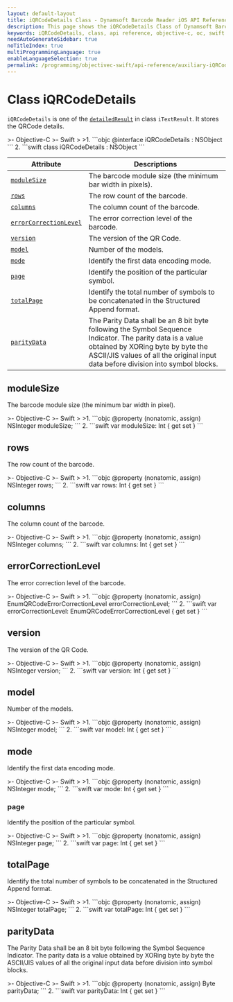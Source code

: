 ```yaml
---
layout: default-layout
title: iQRCodeDetails Class - Dynamsoft Barcode Reader iOS API Reference
description: This page shows the iQRCodeDetails Class of Dynamsoft Barcode Reader for iOS SDK.
keywords: iQRCodeDetails, class, api reference, objective-c, oc, swift
needAutoGenerateSidebar: true
noTitleIndex: true
multiProgrammingLanguage: true
enableLanguageSelection: true
permalink: /programming/objectivec-swift/api-reference/auxiliary-iQRCodeDetails-v9.6.20.html
---
```



# Class iQRCodeDetails

`iQRCodeDetails` is one of the [`detailedResult`](auxiliary-iTextResult.html#detailedresult) in class `iTextResult`. It stores the QRCode details.

<div class="sample-code-prefix"></div>
>- Objective-C
>- Swift
>
>1. 
```objc
@interface iQRCodeDetails : NSObject
```
2. 
```swift
class iQRCodeDetails : NSObject
```

| Attribute | Descriptions |
|---------- | ------------ |
| [`moduleSize`](#modulesize) | The barcode module size (the minimum bar width in pixels). |
| [`rows`](#rows) | The row count of the barcode.   |
| [`columns`](#columns) | The column count of the barcode. |
| [`errorCorrectionLevel`](#errorcorrectionlevel) | The error correction level of the barcode. |
| [`version`](#version) | The version of the QR Code. |
| [`model`](#model) | Number of the models. |
| [`mode`](#mode) | Identify the first data encoding mode. |
| [`page`](#page) | Identify the position of the particular symbol. |
| [`totalPage`](#totalpage) | Identify the total number of symbols to be concatenated in the Structured Append format. |
| [`parityData`](#paritydata) | The Parity Data shall be an 8 bit byte following the Symbol Sequence Indicator. The parity data is a value obtained by XORing byte by byte the ASCII/JIS values of all the original input data before division into symbol blocks. |

## moduleSize

The barcode module size (the minimum bar width in pixel).  

<div class="sample-code-prefix"></div>
>- Objective-C
>- Swift
>
>1. 
```objc
@property (nonatomic, assign) NSInteger moduleSize;
```
2. 
```swift
var moduleSize: Int { get set }
```

## rows

The row count of the barcode.  

<div class="sample-code-prefix"></div>
>- Objective-C
>- Swift
>
>1. 
```objc
@property (nonatomic, assign) NSInteger rows;
```
2. 
```swift
var rows: Int { get set }
```

## columns

The column count of the barcode.

<div class="sample-code-prefix"></div>
>- Objective-C
>- Swift
>
>1. 
```objc
@property (nonatomic, assign) NSInteger columns;
```
2. 
```swift
var columns: Int { get set }
```

## errorCorrectionLevel

The error correction level of the barcode.

<div class="sample-code-prefix"></div>
>- Objective-C
>- Swift
>
>1. 
```objc
@property (nonatomic, assign) EnumQRCodeErrorCorrectionLevel errorCorrectionLevel;
```
2. 
```swift
var errorCorrectionLevel: EnumQRCodeErrorCorrectionLevel { get set }
```

## version

The version of the QR Code.

<div class="sample-code-prefix"></div>
>- Objective-C
>- Swift
>
>1. 
```objc
@property (nonatomic, assign) NSInteger version;
```
2. 
```swift
var version: Int { get set }
```

## model

Number of the models.

<div class="sample-code-prefix"></div>
>- Objective-C
>- Swift
>
>1. 
```objc
@property (nonatomic, assign) NSInteger model;
```
2. 
```swift
var model: Int { get set }
```

## mode

Identify the first data encoding mode.

<div class="sample-code-prefix"></div>
>- Objective-C
>- Swift
>
>1. 
```objc
@property (nonatomic, assign) NSInteger mode;
```
2. 
```swift
var mode: Int { get set }
```

### page

Identify the position of the particular symbol.

<div class="sample-code-prefix"></div>
>- Objective-C
>- Swift
>
>1. 
```objc
@property (nonatomic, assign) NSInteger page;
```
2. 
```swift
var page: Int { get set }
```

## totalPage

Identify the total number of symbols to be concatenated in the Structured Append format.

<div class="sample-code-prefix"></div>
>- Objective-C
>- Swift
>
>1. 
```objc
@property (nonatomic, assign) NSInteger totalPage;
```
2. 
```swift
var totalPage: Int { get set }
```

## parityData

The Parity Data shall be an 8 bit byte following the Symbol Sequence Indicator. The parity data is a value obtained by XORing byte by byte the ASCII/JIS values of all the original input data before division into symbol blocks.

<div class="sample-code-prefix"></div>
>- Objective-C
>- Swift
>
>1. 
```objc
@property (nonatomic, assign) Byte parityData;
```
2. 
```swift
var parityData: Int { get set }
```
